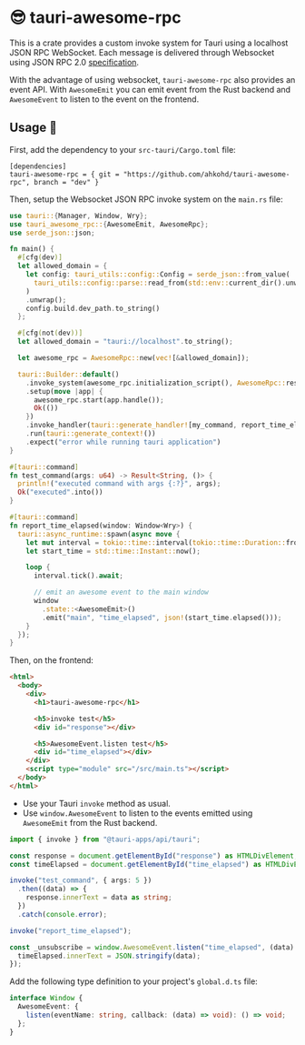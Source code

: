# 😎 tauri-awesome-rpc

This is a crate provides a custom invoke system for Tauri using a localhost JSON RPC WebSocket.
Each message is delivered through Websocket using JSON RPC 2.0 [specification](https://www.jsonrpc.org/specification).

With the advantage of using websocket, `tauri-awesome-rpc` also provides an event API. With `AwesomeEmit` you can emit event from the Rust backend and `AwesomeEvent` to listen to the event on the frontend.

## Usage 🔧

First, add the dependency to your `src-tauri/Cargo.toml` file:

```
[dependencies]
tauri-awesome-rpc = { git = "https://github.com/ahkohd/tauri-awesome-rpc", branch = "dev" }
```

Then, setup the Websocket JSON RPC invoke system on the `main.rs` file:

```rust
use tauri::{Manager, Window, Wry};
use tauri_awesome_rpc::{AwesomeEmit, AwesomeRpc};
use serde_json::json;

fn main() {
  #[cfg(dev)]
  let allowed_domain = {
    let config: tauri_utils::config::Config = serde_json::from_value(
      tauri_utils::config::parse::read_from(std::env::current_dir().unwrap()).unwrap(),
    )
    .unwrap();
    config.build.dev_path.to_string()
  };

  #[cfg(not(dev))]
  let allowed_domain = "tauri://localhost".to_string();

  let awesome_rpc = AwesomeRpc::new(vec![&allowed_domain]);

  tauri::Builder::default()
    .invoke_system(awesome_rpc.initialization_script(), AwesomeRpc::responder())
    .setup(move |app| {
      awesome_rpc.start(app.handle());
      Ok(())
    })
    .invoke_handler(tauri::generate_handler![my_command, report_time_elapsed])
    .run(tauri::generate_context!())
    .expect("error while running tauri application")
}

#[tauri::command]
fn test_command(args: u64) -> Result<String, ()> {
  println!("executed command with args {:?}", args);
  Ok("executed".into())
}

#[tauri::command]
fn report_time_elapsed(window: Window<Wry>) {
  tauri::async_runtime::spawn(async move {
    let mut interval = tokio::time::interval(tokio::time::Duration::from_millis(250));
    let start_time = std::time::Instant::now();

    loop {
      interval.tick().await;

      // emit an awesome event to the main window
      window
        .state::<AwesomeEmit>()
        .emit("main", "time_elapsed", json!(start_time.elapsed()));
    }
  });
}
```

Then, on the frontend:

```html
<html>
  <body>
    <div>
      <h1>tauri-awesome-rpc</h1>

      <h5>invoke test</h5>
      <div id="response"></div>

      <h5>AwesomeEvent.listen test</h5>
      <div id="time_elapsed"></div>
    </div>
    <script type="module" src="/src/main.ts"></script>
  </body>
</html>
```

- Use your Tauri `invoke` method as usual.
- Use `window.AwesomeEvent` to listen to the events emitted using `AwesomeEmit` from the Rust backend.

```ts
import { invoke } from "@tauri-apps/api/tauri";

const response = document.getElementById("response") as HTMLDivElement;
const timeElapsed = document.getElementById("time_elapsed") as HTMLDivElement;

invoke("test_command", { args: 5 })
  .then((data) => {
    response.innerText = data as string;
  })
  .catch(console.error);

invoke("report_time_elapsed");

const _unsubscribe = window.AwesomeEvent.listen("time_elapsed", (data) => {
  timeElapsed.innerText = JSON.stringify(data);
});
```

Add the following type definition to your project's `global.d.ts` file:

```typescript
interface Window {
  AwesomeEvent: {
    listen(eventName: string, callback: (data) => void): () => void;
  };
}
```
